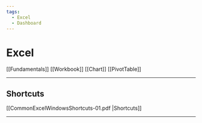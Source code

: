 ```yaml
---
tags:
  - Excel
  - Dashboard
---
```


# Excel

[[Fundamentals]]
[[Workbook]]
[[Chart]]
[[PivotTable]]

---

## Shortcuts

[[CommonExcelWindowsShortcuts-01.pdf |Shortcuts]]

---
